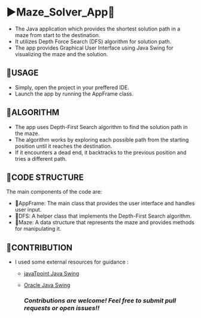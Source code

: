 
# :arrow_forward:Maze_Solver_App:iphone:

* The Java application which provides the shortest solution path in a maze from start to the destination.
* It utilizes Depth Force Search (DFS) algorithm for solution path.
* The app provides Graphical User Interface using Java Swing for visualizing the maze and the solution.

## :large_blue_circle:USAGE
* Simply, open the project in your preffered IDE.
* Launch the app by running the AppFrame class.

## :large_blue_circle:ALGORITHM
* The app uses Depth-First Search algorithm to find the solution path in the maze.
* The algorithm works by exploring each possible path from the starting position until it reaches the destination. 
* If it encounters a dead end, it backtracks to the previous position and tries a different path.

## :large_blue_circle:CODE STRUCTURE
The main components of the code are:

* 🔹AppFrame: The main class that provides the user interface and handles user input.
* 🔹DFS: A helper class that implements the Depth-First Search algorithm.
* 🔹Maze: A data structure that represents the maze and provides methods for manipulating it.

## :large_blue_circle:CONTRIBUTION
* I used some external resources for guidance : 
    * [javaTpoint Java Swing](https://www.javatpoint.com/java-swing)
    * [Oracle Java Swing](https://docs.oracle.com/javase/tutorial/uiswing/index.html)
    
    

       ### ***Contributions are welcome! Feel free to submit pull requests or open issues!!***

